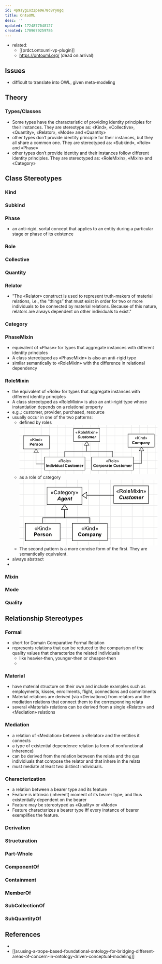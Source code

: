 ```yaml
---
id: 4p9syg1oz2pe0e78c8ry8gq
title: OntoUML
desc: ''
updated: 1724877048127
created: 1709679259786
---
```


- related: 
  - [[prdct.ontouml-vp-plugin]] 
  - https://ontouml.org/ (dead on arrival)

## Issues

- difficult to translate into OWL, given meta-modeling

## Theory

### Types/Classes

- Some types have the characteristic of providing identity principles for their instances. They are stereotype as: «Kind», «Collective», «Quantity», «Relator», «Mode» and «Quantity»
- other types don’t provide identity principle for their instances, but they all share a common one. They are stereotyped as: «Subkind», «Role» and «Phase»
- other types don’t provide identity and their instances follow different identity principles. They are stereotyped as: «RoleMixin», «Mixin» and «Category»

## Class Stereotypes

### Kind


### Subkind


### Phase

- an anti-rigid, sortal concept that applies to an entity during a particular stage or phase of its existence

### Role


### Collective


### Quantity


### Relator

- "The «Relator» construct is used to represent truth-makers of material relations, i.e., the “things” that must exist in order for two or more individuals to be connected by material relations. Because of this nature, relators are always dependent on other individuals to exist."

### Category


### PhaseMixin

- equivalent of «Phase» for types that aggregate instances with different identity principles
- A class stereotyped as «PhaseMixin» is also an anti-rigid type
- similar semantically to «RoleMixin» with the difference in relational dependency

### RoleMixin

- the equivalent of «Role» for types that aggregate instances with different identity principles
- A class stereotyped as «RoleMixin» is also an anti-rigid type whose instantiation depends on a relational property
- e.g.,: customer, provider, purchased, resource
- usually occur in one of the two patterns:
  - defined by roles
  ![](/assets/images/2024-08-28-13-28-32.png)
  - as a role of category
  ![](/assets/images/2024-08-28-13-29-24.png)
  - The second pattern is a more concise form of the first. They are semantically equivalent.
- always abstract
- 

### Mixin


### Mode


### Quality



## Relationship Stereotypes

### Formal

- short for Domain Comparative Formal Relation
- represents relations that can be reduced to the comparison of the quality values that characterize the related individuals
  - like heavier-then, younger-then or cheaper-then
  - 

### Material

- have material structure on their own and include examples such as employments, kisses, enrollments, flight, connections and commitments
- Material relations are derived (via «Derivation») from relators and the mediation relations that connect them to the corresponding relata
- several «Material» relations can be derived from a single «Relator» and «Mediation» relations

### Mediation

- a relation of «Mediation» between a «Relator» and the entities it connects
- a type of existential dependence relation (a form of nonfunctional inherence)
- can be derived from the relation between the relata and the qua individiuals that compose the relator and that inhere in the relata
- must mediate at least two distinct individuals.

### Characterization

- a relation between a bearer type and its feature
- Feature is intrinsic (inherent) moment of its bearer type, and thus existentially dependent on the bearer
- Feature may be stereotyped as «Quality» or «Mode»
- Feature characterizes a bearer type iff every instance of bearer exemplifies the feature.

### Derivation


### Structuration


### Part-Whole


### ComponentOf


### Containment


### MemberOf


### SubCollectionOf


### SubQuantityOf




## References

- [^1]: https://ontouml.readthedocs.io/en/latest/classes/sortals/relator/index.html
- [[ar.using-a-trope-based-foundational-ontology-for-bridging-different-areas-of-concern-in-ontology-driven-conceptual-modeling]]